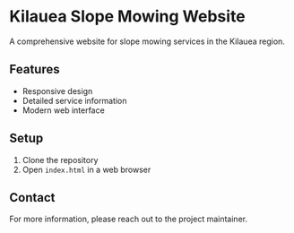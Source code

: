 # Kilauea Slope Mowing Website

A comprehensive website for slope mowing services in the Kilauea region.

## Features
- Responsive design
- Detailed service information
- Modern web interface

## Setup
1. Clone the repository
2. Open `index.html` in a web browser

## Contact
For more information, please reach out to the project maintainer.
